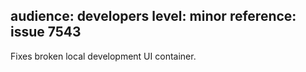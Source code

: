audience: developers
level: minor
reference: issue 7543
---

Fixes broken local development UI container.
